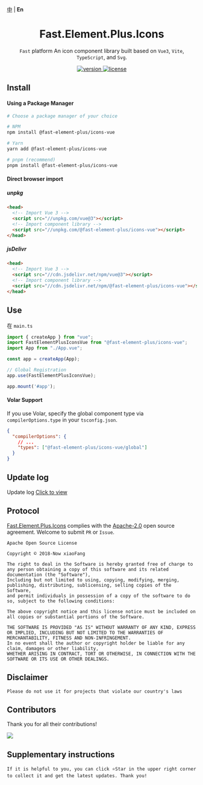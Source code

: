 [中](https://gitee.com/China-xiaoFang/fast.element.plus.icons) | **En**

<h1 align="center">Fast.Element.Plus.Icons</h1>

<p align="center">
  <code>Fast</code> platform An icon component library built based on <code>Vue3</code>, <code>Vite</code>, <code>TypeScript</code>, and <code>Svg</code>.
</p>

<p align="center">
  <a href="https://www.npmjs.com/package/@fast-element-plus/icons-vue">
    <img src="https://img.shields.io/npm/v/@fast-element-plus/icons-vue?color=orange&label=" alt="version" />
  </a>
  <a href="https://gitee.com/China-xiaoFang/fast.element.plus.icons/blob/master/LICENSE">
    <img src="https://img.shields.io/npm/l/@fast-element-plus/icons-vue" alt="license" />
  </a>
</p>

## Install

#### Using a Package Manager

```sh
# Choose a package manager of your choice

# NPM
npm install @fast-element-plus/icons-vue

# Yarn
yarn add @fast-element-plus/icons-vue

# pnpm (recommend)
pnpm install @fast-element-plus/icons-vue
```

#### Direct browser import

##### unpkg

```html
<head>
  <!-- Import Vue 3 -->
  <script src="//unpkg.com/vue@3"></script>
  <!-- Import component library -->
  <script src="//unpkg.com/@fast-element-plus/icons-vue"></script>
</head>
```

##### jsDelivr

```html
<head>
  <!-- Import Vue 3 -->
  <script src="//cdn.jsdelivr.net/npm/vue@3"></script>
  <!-- Import component library -->
  <script src="//cdn.jsdelivr.net/npm/@fast-element-plus/icons-vue"></script>
</head>
```

## Use

在 `main.ts`

```typescript
import { createApp } from "vue";
import FastElementPlusIconsVue from "@fast-element-plus/icons-vue";
import App from "./App.vue";

const app = createApp(App);

// Global Registration
app.use(FastElementPlusIconsVue);

app.mount('#app');
```

#### Volar Support

If you use Volar, specify the global component type via `compilerOptions.type` in your `tsconfig.json`.

```json
{
  "compilerOptions": {
    // ...
    "types": ["@fast-element-plus/icons-vue/global"]
  }
}
```

## Update log

Update log [Click to view](https://gitee.com/China-xiaoFang/fast.element.plus.icons/commits/master)

## Protocol

[Fast.Element.Plus.Icons](https://gitee.com/China-xiaoFang/fast.element.plus.icons) complies with the [Apache-2.0](https://gitee.com/China-xiaoFang/fast.element.plus.icons/blob/master/LICENSE) open source agreement. Welcome to submit `PR` or `Issue`.

```
Apache Open Source License

Copyright © 2018-Now xiaoFang

The right to deal in the Software is hereby granted free of charge to any person obtaining a copy of this software and its related documentation (the "Software"),
Including but not limited to using, copying, modifying, merging, publishing, distributing, sublicensing, selling copies of the Software,
and permit individuals in possession of a copy of the software to do so, subject to the following conditions:

The above copyright notice and this license notice must be included on all copies or substantial portions of the Software.

THE SOFTWARE IS PROVIDED "AS IS" WITHOUT WARRANTY OF ANY KIND, EXPRESS OR IMPLIED, INCLUDING BUT NOT LIMITED TO THE WARRANTIES OF MERCHANTABILITY, FITNESS AND NON-INFRINGEMENT.
In no event shall the author or copyright holder be liable for any claim, damages or other liability,
WHETHER ARISING IN CONTRACT, TORT OR OTHERWISE, IN CONNECTION WITH THE SOFTWARE OR ITS USE OR OTHER DEALINGS.
```

## Disclaimer

```
Please do not use it for projects that violate our country's laws
```

## Contributors

Thank you for all their contributions!

<a href="https://github.com/China-xiaoFang/Fast.Element.Plus.Icons/graphs/contributors">
  <img src="https://contrib.rocks/image?repo=China-xiaoFang/Fast.Element.Plus.Icons" />
</a>

## Supplementary instructions

```
If it is helpful to you, you can click ⭐Star in the upper right corner to collect it and get the latest updates. Thank you!
```
